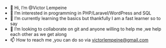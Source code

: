 - 👋 Hi, I’m @Victor  Lempeine
- 👀 I’m interested in programming in PHP/Laravel/WordPress and SQL
- 🌱 I’m currently learning the basics but thankfully I am a fast learner so to say
- 💞️ I’m looking to collaborate on git and anyone willing to help me ,we help each other as we get along
- 📫 How to reach me ,you can do so via victorlempeine@gmail.com

<!---
Lempeine/Lempeine is a ✨ special ✨ repository because its `README.md` (this file) appears on your GitHub profile.
You can click the Preview link to take a look at your changes.
--->
